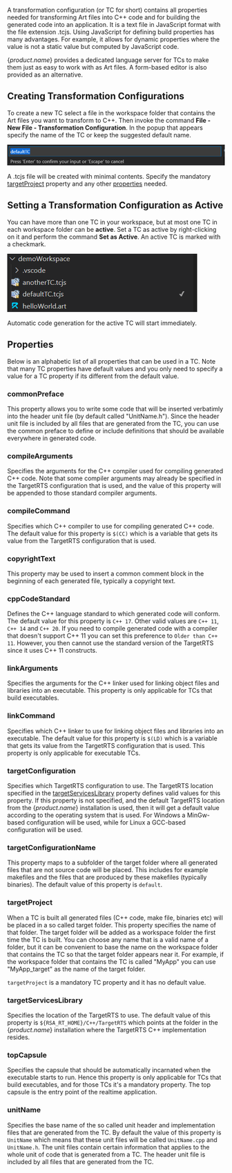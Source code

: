 A transformation configuration (or TC for short) contains all properties needed for transforming Art files into C++ code and for building the generated code into an application. It is a text file in JavaScript format with the file extension .tcjs. Using JavaScript for defining build properties has many advantages. For example, it allows for dynamic properties where the value is not a static value but computed by JavaScript code.

{$product.name$} provides a dedicated language server for TCs to make them just as easy to work with as Art files. A form-based editor is also provided as an alternative.

## Creating Transformation Configurations
To create a new TC select a file in the workspace folder that contains the Art files you want to transform to C++. Then invoke the command **File - New File - Transformation Configuration**. In the popup that appears specify the name of the TC or keep the suggested default name.

![](images/default-tc-name.png)

A .tcjs file will be created with minimal contents. Specify the mandatory [targetProject](#targetproject) property and any other [properties](#properties) needed.

## Setting a Transformation Configuration as Active
You can have more than one TC in your workspace, but at most one TC in each workspace folder can be **active**. Set a TC as active by right-clicking on it and perform the command **Set as Active**. An active TC is marked with a checkmark.

![](images/active-tc.png)

Automatic code generation for the active TC will start immediately.

## Properties
Below is an alphabetic list of all properties that can be used in a TC. Note that many TC properties have default values and you only need to specify a value for a TC property if its different from the default value.

### commonPreface
This property allows you to write some code that will be inserted verbatimly into the header unit file (by default called "UnitName.h"). Since the header unit file is included by all files that are generated from the TC, you can use the common preface to define or include definitions that should be available everywhere in generated code.

### compileArguments
Specifies the arguments for the C++ compiler used for compiling generated C++ code. Note that some compiler arguments may already be specified in the TargetRTS configuration that is used, and the value of this property will be appended to those standard compiler arguments. 

### compileCommand
Specifies which C++ compiler to use for compiling generated C++ code. The default value for this property is `$(CC)` which is a variable that gets its value from the TargetRTS configuration that is used.

### copyrightText
This property may be used to insert a common comment block in the beginning of each generated file, typically a copyright text.

### cppCodeStandard
Defines the C++ language standard to which generated code will conform. The default value for this property is `C++ 17`. Other valid values are `C++ 11`, `C++ 14` and `C++ 20`. If you need to compile generated code with a compiler that doesn't support C++ 11 you can set this preference to `Older than C++ 11`. However, you then cannot use the standard version of the TargetRTS since it uses C++ 11 constructs.

### linkArguments
Specifies the arguments for the C++ linker used for linking object files and libraries into an executable. This property is only applicable for TCs that build executables.

### linkCommand
Specifies which C++ linker to use for linking object files and libraries into an executable. The default value for this property is `$(LD)` which is a variable that gets its value from the TargetRTS configuration that is used. This property is only applicable for executable TCs.

### targetConfiguration
Specifies which TargetRTS configuration to use. The TargetRTS location specified in the [targetServicesLibrary](#targetserviceslibrary) property defines valid values for this property. If this property is not specified, and the default TargetRTS location from the {$product.name$} installation is used, then it will get a default value according to the operating system that is used. For Windows a MinGw-based configuration will be used, while for Linux a GCC-based configuration will be used.

### targetConfigurationName
This property maps to a subfolder of the target folder where all generated files that are not source code will be placed. This includes for example makefiles and the files that are produced by these makefiles (typically binaries). The default value of this property is `default`.

### targetProject
When a TC is built all generated files (C++ code, make file, binaries etc) will be placed in a so called target folder. This property specifies the name of that folder. The target folder will be added as a workspace folder the first time the TC is built. You can choose any name that is a valid name of a folder, but it can be convenient to base the name on the workspace folder that contains the TC so that the target folder appears near it. For example, if the workspace folder that contains the TC is called "MyApp" you can use "MyApp_target" as the name of the target folder.

`targetProject` is a mandatory TC property and it has no default value.

### targetServicesLibrary
Specifies the location of the TargetRTS to use. The default value of this property is `${RSA_RT_HOME}/C++/TargetRTS` which points at the folder in the {$product.name$} installation where the TargetRTS C++ implementation resides.

### topCapsule
Specifies the capsule that should be automatically incarnated when the executable starts to run. Hence this property is only applicable for TCs that build executables, and for those TCs it's a mandatory property. The top capsule is the entry point of the realtime application.

### unitName
Specifies the base name of the so called unit header and implementation files that are generated from the TC. By default the value of this property is `UnitName` which means that these unit files will be called `UnitName.cpp` and `UnitName.h`. The unit files contain certain information that applies to the whole unit of code that is generated from a TC. The header unit file is included by all files that are generated from the TC.